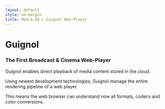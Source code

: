 ```yaml
---
layout: default
style: no-margin
title: Media-IO | Guignol Web-Player
---
```

<div class="section">
  <div class="filler"></div>
  <div>
    <h1>Guignol</h1>
    <h3>The First Broadcast & Cinema Web-Player</h3>
  </div>
  <div class="filler"></div>
</div>
<div class="section">
  <p>Guignol enables direct playback of media content stored in the cloud.</p>
  <p>Using newest development technologies, Guignol manage the entire rendering pipeline of a web player.</p>
  <p>This means the web browser can understand now all formats, codecs and color conversions.</p>
</div>
